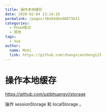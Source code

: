 ```yaml
---
title: 操作本地缓存
date: 2020-02-04 13:14:19
permalink: /pages/30a94dbe96873b33
categories:
  - 《Vue》笔记
  - 其他
tags:
  - Vue
author:
  name: MoXi
  link: https://github.com/zhangxiansheng123
---
```

# 操作本地缓存

<https://github.com/ustbhuangyi/storage>

操作 sessionStorage 和 localStorage 。
